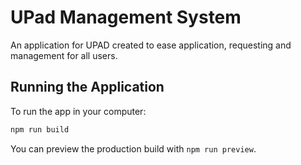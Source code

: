 # UPad Management System

An application for UPAD created to ease application, requesting and management for all users.

## Running the Application

To run the app in your computer:

```bash
npm run build
```

You can preview the production build with `npm run preview`.
